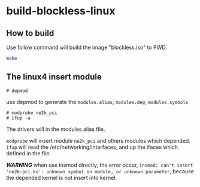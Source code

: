 # build-blockless-linux

## How to build

Use follow command will build the image "blockless.iso" to PWD.
```bash
make 
```

## The linux4 insert module
```
# depmod
```
use depmod to generate the `modules.alias`, `modules.dep`, `modules.symbols`
```
# modprobe ne2k_pci
# ifup -a
```

The drivers will in the modules.alias file.

`modprobe` will insert module `ne2k_pci` and others modules which depended.
`ifup` will read the /etc/networking/interfaces, and up the ifaces  which defined in the file.

***WARNING*** when use insmod directly, the error occur, `insmod: can't insert 'ne2k-pci.ko': unknown symbol in module, or unknown parameter`, because the depended kernel is not insert into kernel.